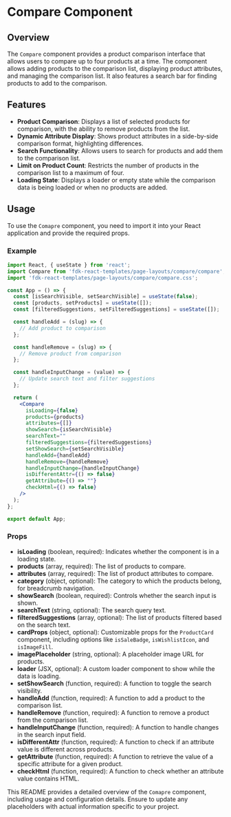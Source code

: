 # Compare Component

## Overview
The `Compare` component provides a product comparison interface that allows users to compare up to four products at a time. The component allows adding products to the comparison list, displaying product attributes, and managing the comparison list. It also features a search bar for finding products to add to the comparison.

## Features
- **Product Comparison**: Displays a list of selected products for comparison, with the ability to remove products from the list.
- **Dynamic Attribute Display**: Shows product attributes in a side-by-side comparison format, highlighting differences.
- **Search Functionality**: Allows users to search for products and add them to the comparison list.
- **Limit on Product Count**: Restricts the number of products in the comparison list to a maximum of four.
- **Loading State**: Displays a loader or empty state while the comparison data is being loaded or when no products are added.

## Usage
To use the `Comapre` component, you need to import it into your React application and provide the required props.

### Example
```jsx
import React, { useState } from 'react';
import Compare from 'fdk-react-templates/page-layouts/compare/compare';
import 'fdk-react-templates/page-layouts/compare/compare.css';

const App = () => {
  const [isSearchVisible, setSearchVisible] = useState(false);
  const [products, setProducts] = useState([]);
  const [filteredSuggestions, setFilteredSuggestions] = useState([]);

  const handleAdd = (slug) => {
    // Add product to comparison
  };

  const handleRemove = (slug) => {
    // Remove product from comparison
  };

  const handleInputChange = (value) => {
    // Update search text and filter suggestions
  };

  return (
    <Compare
      isLoading={false}
      products={products}
      attributes={[]}
      showSearch={isSearchVisible}
      searchText=""
      filteredSuggestions={filteredSuggestions}
      setShowSearch={setSearchVisible}
      handleAdd={handleAdd}
      handleRemove={handleRemove}
      handleInputChange={handleInputChange}
      isDifferentAttr={() => false}
      getAttribute={() => ""}
      checkHtml={() => false}
    />
  );
};

export default App;

```


### Props
- **isLoading** (boolean, required): Indicates whether the component is in a loading state.
- **products** (array, required): The list of products to compare.
- **attributes** (array, required): The list of product attributes to compare.
- **category** (object, optional): The category to which the products belong, for breadcrumb navigation.
- **showSearch** (boolean, required): Controls whether the search input is shown.
- **searchText** (string, optional): The search query text.
- **filteredSuggestions** (array, optional): The list of products filtered based on the search text.
- **cardProps** (object, optional): Customizable props for the `ProductCard` component, including options like `isSaleBadge`, `isWishlistIcon`, and `isImageFill`.
- **imagePlaceholder** (string, optional): A placeholder image URL for products.
- **loader** (JSX, optional): A custom loader component to show while the data is loading.
- **setShowSearch** (function, required): A function to toggle the search visibility.
- **handleAdd** (function, required): A function to add a product to the comparison list.
- **handleRemove** (function, required): A function to remove a product from the comparison list.
- **handleInputChange** (function, required): A function to handle changes in the search input field.
- **isDifferentAttr** (function, required): A function to check if an attribute value is different across products.
- **getAttribute** (function, required): A function to retrieve the value of a specific attribute for a given product.
- **checkHtml** (function, required): A function to check whether an attribute value contains HTML.

This README provides a detailed overview of the `Comapre` component, including usage and configuration details. Ensure to update any placeholders with actual information specific to your project.


